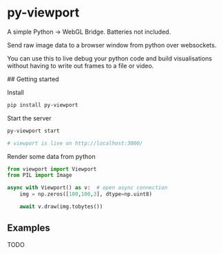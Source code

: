# py-viewport

A simple Python -> WebGL Bridge. Batteries not included.

Send raw image data to a browser window from python over websockets.

You can use this to live debug your python code and build visualisations without having to write out frames to a file or video.

## Getting started

Install
```sh
pip install py-viewport
```

Start the server
```sh
py-viewport start

# viewport is live on http://localhost:3000/
```

Render some data from python

```py
from viewport import Viewport
from PIL import Image

async with Viewport() as v:  # open async connection
    img = np.zeros([100,100,3], dtype=np.uint8)

    await v.draw(img.tobytes())
```


## Examples

TODO